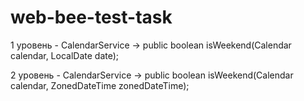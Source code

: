 # web-bee-test-task
1 уровень - CalendarService -> public boolean isWeekend(Calendar calendar, LocalDate date);

2 уровень - CalendarService -> public boolean isWeekend(Calendar calendar, ZonedDateTime zonedDateTime);
